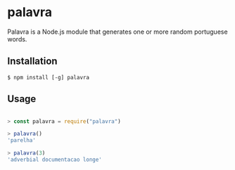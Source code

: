 # palavra

Palavra is a Node.js module that generates one or more random portuguese words.

## Installation

	$ npm install [-g] palavra

## Usage

```javascript

> const palavra = require("palavra")

> palavra()
'parelha'

> palavra(3)
'adverbial documentacao longe'

```
